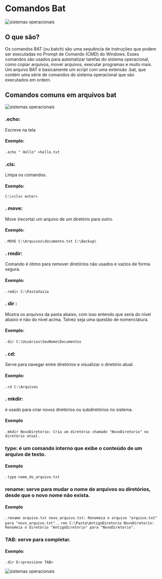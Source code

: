 # Comandos Bat
![sistemas operacionais](https://media3.giphy.com/media/v1.Y2lkPTc5MGI3NjExNXdlOXc1YnQ3cXRnZzljNzUza2NlbDlxYXU1dmQyOWdsajN1dHFuZSZlcD12MV9pbnRlcm5hbF9naWZfYnlfaWQmY3Q9Zw/wiNJnp9pR2fdTeyDzD/giphy.gif)
## O que são?
Os comandos BAT (ou batch) são uma sequência de instruções que podem ser executadas no Prompt de Comando (CMD) do Windows. Esses comandos são usados para automatizar tarefas do sistema operacional, como copiar arquivos, mover arquivos, executar programas e muito mais. Um arquivo BAT é basicamente um script com uma extensão .bat, que contém uma série de comandos do sistema operacional que são executados em ordem.

## Comandos comuns em arquivos bat
![sistemas operacionais](https://media0.giphy.com/media/v1.Y2lkPTc5MGI3NjExZWU0Nm5uZTBveThwZHF6b2ZmNndrbHZjd2M1bDg3M2J6eHc5bXhyaCZlcD12MV9pbnRlcm5hbF9naWZfYnlfaWQmY3Q9Zw/BW51OCstarPBm/giphy.gif)

### .echo: 
Escreve na tela
#### Exemplo:
. ````echo " Hello" >hello.txt````

### .cls: 
Limpa os comandos.
#### Exemplo:
```C:\>cls< enter>```

### . move: 
Move (recorta) um arquivo de um diretório para outro.
#### Exemplo:
. ````MOVE C:\Arquivos\documento.txt C:\Backup\````

### . rmdir: 
Comando é ótimo para remover diretórios não usados e vazios de forma segura.
#### Exemplo:
. ````rmdir C:\PastaVazia````

### . dir : 
Mostra os arquivos da pasta abaixo, com isso entendo que seria do nível abaixo e não do nível acima. Talvez seja uma questão de nomenclatura.
#### Exemplo: 
. ````dir C:\Usuários\SeuNome\Documentos````

### . cd:  
Serve para navegar entre diretórios e visualizar o diretório atual.
#### Exemplo:
. ````cd C:\Arquivos````

### . mkdir:  
é usado para criar novos diretórios ou subdiretórios no sistema.
#### Exemplo
. ``````mkdir NovoDiretorio: Cria um diretório chamado "NovoDiretorio" no diretório atual.``````

### type: é um comando interno que exibe o conteúdo de um arquivo de texto.
#### Exemplo
. `````type nome_do_arquivo.txt`````

### rename: serve para mudar o nome de arquivos ou diretórios, desde que o novo nome não exista.
#### Exemplo
. ````rename arquivo.txt novo_arquivo.txt: Renomeia o arquivo "arquivo.txt" para "novo_arquivo.txt".````
. ````ren C:\Pasta\AntigoDiretorio NovoDiretorio: Renomeia o diretório "AntigoDiretorio" para "NovoDiretorio".````

### TAB: serve para completar.
#### Exemplo:
. ````dir D:<pressione TAB>````

![sistemas operacionais](https://media1.giphy.com/media/v1.Y2lkPTc5MGI3NjExdWl6YXJzMHAzZjMwdmNqdnlzcXI1NndiMWt3bWNxbnNwcTFwZXJjeSZlcD12MV9pbnRlcm5hbF9naWZfYnlfaWQmY3Q9Zw/tHIRLHtNwxpjIFqPdV/giphy.gif)
